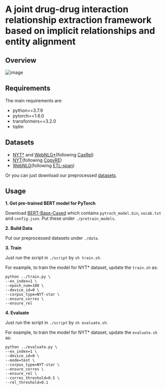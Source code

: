 # A joint drug-drug interaction relationship extraction framework based on implicit relationships and entity alignment

## Overview

 ![image](img/IREA_model_)

## Requirements

The main requirements are:

  - python==3.7.9
  - pytorch==1.6.0
  - transformers==3.2.0
  - tqdm

## Datasets

- [NYT*](https://github.com/weizhepei/CasRel/tree/master/data/NYT) and [WebNLG*](https://github.com/weizhepei/CasRel/tree/master/data/WebNLG)(following [CasRel](https://github.com/weizhepei/CasRel))
- [NYT](https://drive.google.com/file/d/1kAVwR051gjfKn3p6oKc7CzNT9g2Cjy6N/view)(following [CopyRE](https://github.com/xiangrongzeng/copy_re))
- [WebNLG](https://github.com/yubowen-ph/JointER/tree/master/dataset/WebNLG/data)(following [ETL-span](https://github.com/yubowen-ph/JointER))

Or you can just download our preprocessed [datasets](https://drive.google.com/file/d/1hpUedGxzpg6lyNemClfMCeTXeaBBQ1u7/view?usp=sharing).

## Usage

**1. Get pre-trained BERT model for PyTorch**

Download [BERT-Base-Cased](https://huggingface.co/bert-base-cased/tree/main) which contains `pytroch_model.bin`, `vocab.txt` and `config.json`. Put these under `./pretrain_models`.

**2. Build Data**

Put our preprocessed datasets under `./data`.

**3. Train**

Just run the script in `./script` by `sh train.sh`.

For example, to train the model for NYT* dataset, update the `train.sh` as:

```
python ../train.py \
--ex_index=1 \
--epoch_num=100 \
--device_id=0 \
--corpus_type=NYT-star \
--ensure_corres \
--ensure_rel
```

**4. Evaluate**

Just run the script in `./script` by `sh evaluate.sh`.

For example, to train the model for NYT* dataset, update the `evaluate.sh` as:

```
python ../evaluate.py \
--ex_index=1 \
--device_id=0 \
--mode=test \
--corpus_type=NYT-star \
--ensure_corres \
--ensure_rel \
--corres_threshold=0.5 \
--rel_threshold=0.1
```

